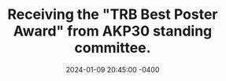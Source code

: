 ---
title: >-
    Receiving the "TRB Best Poster Award" from AKP30 standing committee. 
date: 2024-01-09 20:45:00 -0400
---